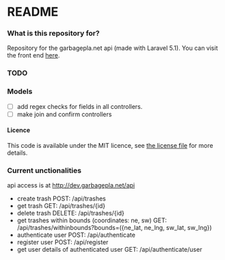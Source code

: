 # README #

### What is this repository for? ###

Repository for the garbagepla.net api (made with Laravel 5.1). You can visit the front end [here](http://www.garbagepla.net).

### TODO

### Models

- [ ] add regex checks for fields in all controllers.
- [ ] make join and confirm controllers

#### Licence
This code is available under the MIT licence, see [the license file](https://github.com/garbageplanet/api/blob/dev/license.md) for more details.


### Current unctionalities

api access is at http://dev.garbagepla.net/api

- create trash POST: /api/trashes
- get trash GET: /api/trashes/{id}
- delete trash DELETE: /api/trashes/{id}
- get trashes within bounds (coordinates: ne, sw) GET: /api/trashes/withinbounds?bounds=({ne_lat, ne_lng, sw_lat, sw_lng})
- authenticate user POST: /api/authenticate
- register user POST: /api/register
- get user details of authenticated user GET: /api/authenticate/user